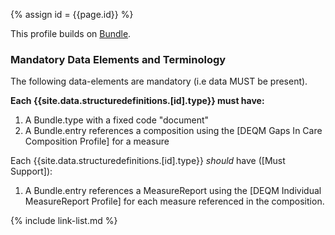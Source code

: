 
{% assign id = {{page.id}} %}

This profile builds on [Bundle](https://www.hl7.org/fhir/bundle.html).

### Mandatory Data Elements and Terminology

The following data-elements are mandatory (i.e data MUST be present).

**Each {{site.data.structuredefinitions.[id].type}} must have:**

1. A Bundle.type with a fixed code "document"
1. A Bundle.entry references a composition using the [DEQM Gaps In Care Composition Profile] for a  measure

Each {{site.data.structuredefinitions.[id].type}} *should* have ([Must Support]):

1. A Bundle.entry references a MeasureReport using the [DEQM Individual MeasureReport Profile] for each measure referenced in the composition.

<!--
### Mandatory Data Elements and Terminology

The following data-elements are mandatory (i.e data MUST be present). -->

<!-- **Each {{site.data.structuredefinitions.[id].type}} must have:** -->

<!--1. -->

<!--

Each {{site.data.structuredefinitions.[id].type}} *should* have ([Must Support](guidance.html#must-support)):

1. The beneficiary

-->

<!-- ### Examples-->


{% include link-list.md %}

